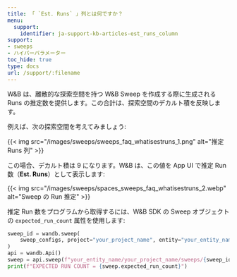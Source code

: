 ```yaml
---
title: 「 `Est. Runs` 」列とは何ですか？
menu:
  support:
    identifier: ja-support-kb-articles-est_runs_column
support:
- sweeps
- ハイパーパラメーター
toc_hide: true
type: docs
url: /support/:filename
---
```


W&B は、離散的な探索空間を持つ W&B Sweep を作成する際に生成される Runs の推定数を提供します。この合計は、探索空間のデカルト積を反映します。

例えば、次の探索空間を考えてみましょう:

{{< img src="/images/sweeps/sweeps_faq_whatisestruns_1.png" alt="推定 Runs 列" >}}

この場合、デカルト積は 9 になります。W&B は、この値を App UI で推定 Run 数（**Est. Runs**）として表示します:

{{< img src="/images/sweeps/spaces_sweeps_faq_whatisestruns_2.webp" alt="Sweep の Run 推定" >}}

推定 Run 数をプログラムから取得するには、W&B SDK の Sweep オブジェクトの `expected_run_count` 属性を使用します:

```python
sweep_id = wandb.sweep(
    sweep_configs, project="your_project_name", entity="your_entity_name"
)
api = wandb.Api()
sweep = api.sweep(f"your_entity_name/your_project_name/sweeps/{sweep_id}")
print(f"EXPECTED RUN COUNT = {sweep.expected_run_count}")
```